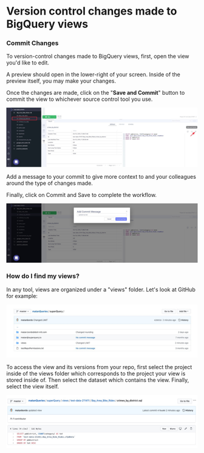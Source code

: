 # Version control changes made to BigQuery views

### Commit Changes

To version-control changes made to BigQuery views, first, open the view you'd like to edit.

A preview should open in the lower-right of your screen. Inside of the preview itself, you may make your changes.

Once the changes are made, click on the "**Save and Commit**" button to commit the view to whichever source control tool you use.

![](../.gitbook/assets/image%20%28110%29.png)

Add a message to your commit to give more context to and your colleagues around the type of changes made.

Finally, click on Commit and Save to complete the workflow.

![](../.gitbook/assets/image%20%2826%29.png)

### How do I find my views?

In any tool, views are organized under a "views" folder. Let's look at GitHub for example:

![](../.gitbook/assets/image%20%2836%29.png)

To access the view and its versions from your repo, first select the project inside of the views folder which corresponds to the project your view is stored inside of. Then select the dataset which contains the view. Finally, select the view itself.

![](../.gitbook/assets/image%20%2868%29.png)

